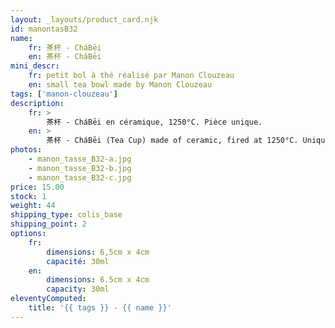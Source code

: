 ```yaml
---
layout: _layouts/product_card.njk
id: manontasB32
name:
    fr: 茶杯 - CháBēi
    en: 茶杯 - CháBēi
mini_descr:
    fr: petit bol à thé réalisé par Manon Clouzeau
    en: small tea bowl made by Manon Clouzeau
tags: ['manon-clouzeau']
description: 
    fr: >
        茶杯 - CháBēi en céramique, 1250°C. Pièce unique.
    en: >
        茶杯 - CháBēi (Tea Cup) made of ceramic, fired at 1250°C. Unique piece.
photos:
    - manon_tasse_B32-a.jpg
    - manon_tasse_B32-b.jpg
    - manon_tasse_B32-c.jpg
price: 15.00
stock: 1
weight: 44
shipping_type: colis_base
shipping_point: 2
options:
    fr:
        dimensions: 6,5cm x 4cm
        capacité: 30ml
    en:
        dimensions: 6.5cm x 4cm
        capacity: 30ml
eleventyComputed:
    title: '{{ tags }} - {{ name }}'
---
```

